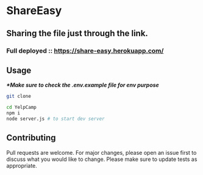 # ShareEasy
## Sharing the file just through the link.
### Full deployed :: https://share-easy.herokuapp.com/

## Usage
**_\*Make sure to check the .env.example file for env purpose_**

```bash
git clone

cd YelpCamp
npm i
node server.js # to start dev server
```
## Contributing
Pull requests are welcome. For major changes, please open an issue first to discuss what you would like to change.
Please make sure to update tests as appropriate.
